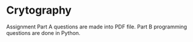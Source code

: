 # Crytography
Assignment
Part A questions are made into PDF file.
Part B programming questions are done in Python.

